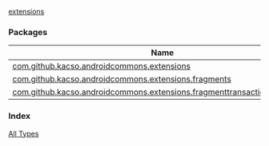 [extensions](.)

### Packages

| Name | Summary |
|---|---|
| [com.github.kacso.androidcommons.extensions](com.github.kacso.androidcommons.extensions/index.md) |  |
| [com.github.kacso.androidcommons.extensions.fragments](com.github.kacso.androidcommons.extensions.fragments/index.md) |  |
| [com.github.kacso.androidcommons.extensions.fragmenttransaction.decorators](com.github.kacso.androidcommons.extensions.fragmenttransaction.decorators/index.md) |  |

### Index

[All Types](alltypes/index.md)